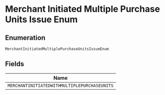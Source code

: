 
# Merchant Initiated Multiple Purchase Units Issue Enum

## Enumeration

`MerchantInitiatedMultiplePurchaseUnitsIssueEnum`

## Fields

| Name |
|  --- |
| `MERCHANTINITIATEDWITHMULTIPLEPURCHASEUNITS` |

